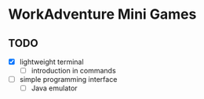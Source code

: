 # WorkAdventure Mini Games

## TODO
- [x] lightweight terminal
    - [ ] introduction in commands
- [ ] simple programming interface
    - [ ] Java emulator